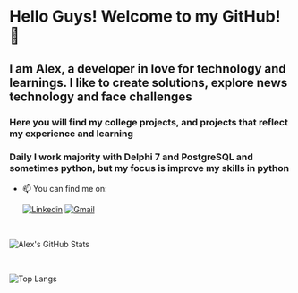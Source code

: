 # Hello Guys! Welcome to my GitHub! 👋

## I am Alex, a developer in love for technology and learnings. I like to create solutions, explore news technology and face challenges

### Here you will find my college projects, and projects that reflect my experience and learning

### Daily I work majority with Delphi 7 and PostgreSQL and sometimes python, but my focus is improve my skills in python

- 📫 You can find me on:

    [![Linkedin](https://img.shields.io/badge/LinkedIn-0077B5?style=for-the-badge&logo=linkedin&logoColor=white)](https://www.linkedin.com/in/alexandermoraes7/)
    [![Gmail](https://img.shields.io/badge/Gmail-D14836?style=for-the-badge&logo=gmail&logoColor=white)](mailto:alexander97643@gmail.com)

<br/>

![Alex's GitHub Stats](https://github-readme-stats.vercel.app/api?username=AlexanderMoraes7&show_icons=true&theme=dracula)

<br/>

![Top Langs](https://github-readme-stats.vercel.app/api/top-langs/?username=AlexanderMoraes7&theme=tokyonight&langs_count=6&hide=rank)

<!--
Repositório do Github Stats: https://github.com/anuraghazra/github-readme-stats
Site de Badges: https://dev.to/envoy_/150-badges-for-github-pnk
Emojis: https://emojipedia.org/

Here are some ideas to get you started:

- 🔭 I’m currently working on ...
- 🌱 I’m currently learning ...
- 👯 I’m looking to collaborate on ...
- 🤔 I’m looking for help with ...
- 💬 Ask me about ...
- 📫 How to reach me: ...
- 😄 Pronouns: ...
- ⚡ Fun fact: ...
-->
